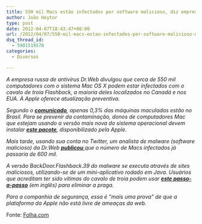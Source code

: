 ```yaml
---
title: 550 mil Macs estão infectados por software malicioso, diz empresa
author: João Heytor
type: post
date: 2012-04-07T18:43:47+00:00
url: /2012/04/07/550-mil-macs-estao-infectados-por-software-malicioso-diz-empresa/
dsq_thread_id:
  - 5901519578
categories:
  - Diversos

---
```

_A empresa russa de antivírus Dr.Web divulgou que cerca de 550 mil computadores com o sistema Mac OS X podem estar infectados com o cavalo de troia Flashback, a maioria deles localizados no Canadá e nos EUA. A Apple oferece atualização preventiva._

_Segundo o **<a href="http://news.drweb.com/show/?i=2341&lng=en&c=14" target="_blank">comunicado</a>**, apenas 0,3% das máquinas maculadas estão no Brasil. Para se prevenir da contaminação, donos de computadores Mac que estejam usando a versão mais nova do sistema operacional devem instalar **<a href="http://support.apple.com/kb/HT5228" target="_blank">este pacote</a>**, disponibilizado pela Apple._

_Mais tarde, usando sua conta no Twitter, um analista de malware (software malicioso) da Dr.Web <a href="https://twitter.com/#!/hexminer/status/187623741273026562" target="_blank"><strong>publicou</strong> </a>que o número de Macs infectados já passaria de 600 mil._

_A versão BackDoor.Flashback.39 do malware se executa através de sites maliciosos, utilizando-se de um mini-aplicativo rodado em Java. Usuários que acreditam ter sido vítimas do cavalo de troia podem usar **<a href="http://www.f-secure.com/v-descs/trojan-downloader_osx_flashback_i.shtml" target="_blank">este passo-a-passo</a>** (em inglês) para eliminar a praga._

_Para a companhia de segurança, essa é &#8220;mais uma prova&#8221; de que a plataforma da Apple não está livre de ameaças da web._

Fonte: <a href="http://www1.folha.uol.com.br/tec/1072166-550-mil-macs-estao-infectados-por-software-malicioso-diz-empresa.shtml" target="_blank">Folha.com</a>